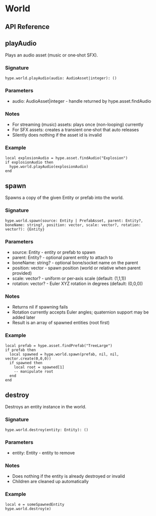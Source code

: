 # World

## API Reference

## playAudio

Plays an audio asset (music or one‑shot SFX).

### Signature

```luau
hype.world.playAudio(audio: AudioAsset|integer): ()
```

### Parameters
- audio: AudioAsset|integer - handle returned by hype.asset.findAudio

### Notes
- For streaming (music) assets: plays once (non-looping) currently
- For SFX assets: creates a transient one‑shot that auto releases
- Silently does nothing if the asset id is invalid

### Example

```luau
local explosionAudio = hype.asset.findAudio("Explosion")
if explosionAudio then
  hype.world.playAudio(explosionAudio)
end
```

## spawn

Spawns a copy of the given Entity or prefab into the world.

### Signature

```luau
hype.world.spawn(source: Entity | PrefabAsset, parent: Entity?, boneName: string?, position: vector, scale: vector?, rotation: vector?): {Entity}
```

### Parameters
- source: Entity - entity or prefab to spawn
- parent: Entity? - optional parent entity to attach to
- boneName: string? - optional bone/socket name on the parent
- position: vector - spawn position (world or relative when parent provided)
- scale: vector? - uniform or per‑axis scale (default: (1,1,1))
- rotation: vector? - Euler XYZ rotation in degrees (default: (0,0,0))

### Notes
- Returns nil if spawning fails
- Rotation currently accepts Euler angles; quaternion support may be added later
- Result is an array of spawned entities (root first)

### Example

```luau
local prefab = hype.asset.findPrefab("TreeLarge")
if prefab then
  local spawned = hype.world.spawn(prefab, nil, nil, vector.create(0,0,0))
  if spawned then
    local root = spawned[1]
    -- manipulate root
  end
end
```

## destroy

Destroys an entity instance in the world.

### Signature

```luau
hype.world.destroy(entity: Entity): ()
```

### Parameters
- entity: Entity - entity to remove

### Notes
- Does nothing if the entity is already destroyed or invalid
- Children are cleaned up automatically

### Example

```luau
local e = someSpawnedEntity
hype.world.destroy(e)
```
